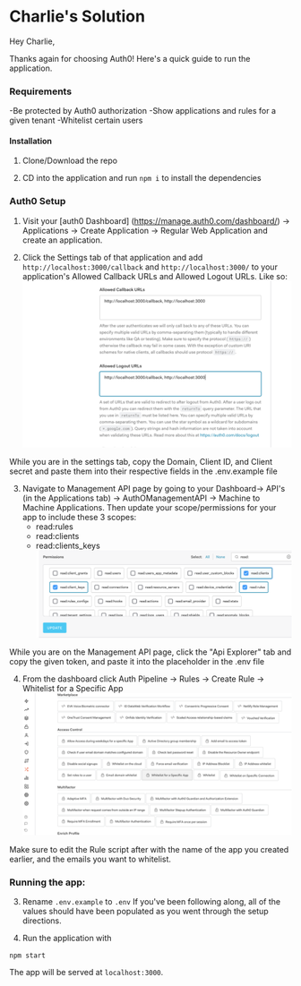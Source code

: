# Charlie's Solution
Hey Charlie,

Thanks again for choosing Auth0! Here's a quick guide to run the application.

### Requirements 
-Be protected by Auth0 authorization
-Show applications and rules for a given tenant
-Whitelist certain users


#### Installation
1. Clone/Download the repo

2. CD into the application and run ```npm i``` to install the dependencies

### Auth0 Setup
1. Visit your [auth0 Dashboard] (https://manage.auth0.com/dashboard/) -> Applications -> Create Application -> Regular Web Application and create an application. 

2. Click the Settings tab of that application and add `http://localhost:3000/callback` and `http://localhost:3000/` to your application's Allowed Callback URLs and Allowed Logout URLs. Like so:
![Alt text](./public/dashboard.png?raw=true "Auth0 App Settings")

While you are in the settings tab, copy the Domain, Client ID, and Client secret and paste them into their respective fields in the .env.example file

3. Navigate to Management API page by going to your Dashboard-> API's (in the Applications tab) -> AuthOManagementAPI -> Machine to Machine Applications. Then update your scope/permissions for your app to include these 3 scopes:
    - read:rules
    - read:clients
    - read:clients_keys
![Alt text](./public/scope.png?raw=true "Auth0 Management API Page")


While you are on the Management API page, click the "Api Explorer" tab and copy the given token, and paste it into the placeholder in the .env file

4. From the dashboard click Auth Pipeline -> Rules -> Create Rule -> Whitelist for a Specific App
![Alt text](./public/whitelist.png?raw=true "Whitelist Rule")

Make sure to edit the Rule script after with the name of the app you created earlier, and the emails you want to whitelist. 


### Running the app:

3. Rename `.env.example` to `.env` 
If you've been following along, all of the values should have been populated as you went through the setup directions. 

3. Run the application with
```
npm start
```
The app will be served at `localhost:3000`.
